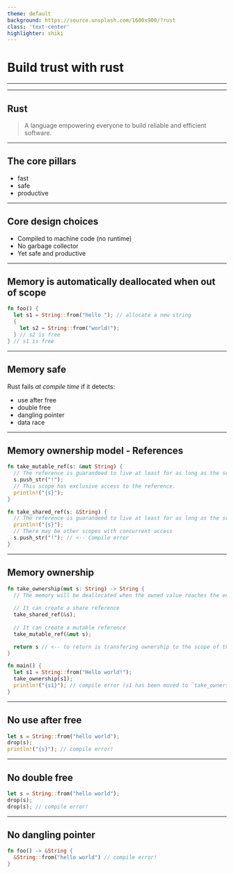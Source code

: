```yaml
---
theme: default
background: https://source.unsplash.com/1600x900/?rust
class: 'text-center'
highlighter: shiki
---
```


<style>
@import 'https://maxcdn.bootstrapcdn.com/font-awesome/4.7.0/css/font-awesome.min.css';
</style>

# Build trust with rust

---

<!-- TODO presentation slide -->

---

## Rust

> A language empowering everyone to build reliable and efficient software.

---

## The core pillars

* fast
* safe
* productive

---

## Core design choices

* Compiled to machine code (no runtime)
* No garbage collector
* Yet safe and productive

---

## Memory is automatically deallocated when out of scope

```rust
fn foo() {
  let s1 = String::from("hello "); // allocate a new string
  { 
    let s2 = String::from("world!");
  } // s2 is free
} // s1 is free

```

<!--
Introduce the concept of "scope"

Mention:
* the compiler automatically injects deallocation code.
* memory leaks are not so easy to introduce.
-->

---

## Memory safe

Rust fails *at compile time* if it detects:

* use after free
* double free
* dangling pointer
* data race

---

## Memory ownership model - References

```rust
fn take_mutable_ref(s: &mut String) {
  // The reference is guarandeed to live at least for as long as the scope.
  s.push_str("!");
  // This scope has exclusive access to the reference.
  println!("{s}");
}

fn take_shared_ref(s: &String) {
  // The reference is guarandeed to live at least for as long as the scope.
  println!("{s}");
  // There may be other scopes with concurrent access 
  s.push_str("!"); // <-- Compile error
}
```

---

## Memory ownership

```rust
fn take_ownership(mut s: String) -> String {
  // The memory will be deallocated when the owned value reaches the end of scope
  
  // It can create a share reference
  take_shared_ref(&s);
  
  // It can create a mutable reference
  take_mutable_ref(&mut s);

  return s // <-- to return is transfering ownership to the scope of the caller
}

fn main() {
  let s1 = String::from("Hello world!");
  take_ownership(s1);
  println!("{s1}"); // compile error (s1 has been moved to `take_ownership`)
}
```

---

## No use after free

```rust
let s = String::from("hello world");
drop(s);
println!("{s}"); // compile error!
```

---

## No double free

```rust
let s = String::from("hello world"); 
drop(s);
drop(s); // compile error! 
```

---

## No dangling pointer

```rust
fn foo() -> &String {
  &String::from("hello world") // compile error!
}
```

<!-- memory management mistakes are compile-time error -->
